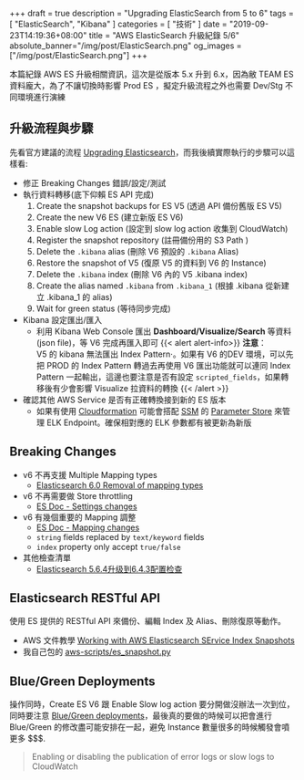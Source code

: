 +++
draft = true
description = "Upgrading ElasticSearch from 5 to 6"
tags = [ "ElasticSearch", "Kibana" ]
categories = [ "技術" ]
date = "2019-09-23T14:19:36+08:00"
title = "AWS ElasticSearch 升級紀錄 5/6"
absolute_banner="/img/post/ElasticSearch.png"
og_images = ["/img/post/ElasticSearch.png"]
+++

本篇紀錄 AWS ES  升級相關資訊，這次是從版本 5.x 升到 6.x，因為敝 TEAM ES 資料龐大，為了不讓切換時影響 Prod ES ，擬定升級流程之外也需要 Dev/Stg 不同環境進行演練


<!--more-->

## 升級流程與步驟
先看官方建議的流程 [Upgrading Elasticsearch](https://docs.aws.amazon.com/elasticsearch-service/latest/developerguide/es-version-migration.html)，而我後續實際執行的步驟可以這樣看:

- 修正 Breaking Changes 錯誤/設定/測試
- 執行資料轉移(底下仰賴 ES API 完成)
    1. Create the snapshot backups for ES V5 (透過 API 備份舊版 ES V5)
    2. Create the new V6 ES (建立新版 ES V6)
    3. Enable slow Log action (設定到 slow log action 收集到 CloudWatch)
    4. Register the snapshot repository (註冊備份用的 S3 Path )
    5. Delete the `.kibana` alias (刪除 V6 預設的 `.kibana` Alias)
    6. Restore the snapshot of V5 (復原 V5 的資料到 V6 的 Instance)
    7. Delete the `.kibana` index (刪除 V6 內的 V5 .kibana index)
    8. Create the alias named `.kibana` from `.kibana_1` (根據 .kibana 從新建立 .kibana_1 的 alias)
    9. Wait for green status (等待同步完成)
- Kibana 設定匯出/匯入
    - 利用 Kibana Web Console 匯出 **Dashboard/Visualize/Search** 等資料 (json file)，等 V6 完成再匯入即可
{{< alert alert-info>}}
**注意**： <br>
V5 的 kibana 無法匯出 Index Pattern·。如果有 V6 的DEV 環境，可以先把 PROD 的 Index Pattern 轉過去再使用 V6 匯出功能就可以連同 Index Pattern 一起輸出，這邊也要注意是否有設定 `scripted_fields`，如果轉移後有少會影響 Visualize 拉資料的轉換
{{< /alert >}}
- 確認其他 AWS Service 是否有正確轉換接到新的 ES 版本
    - 如果有使用 [Cloudformation](https://docs.aws.amazon.com/zh_tw/AWSCloudFormation/latest/UserGuide/Welcome.html) 可能會搭配 [SSM](https://docs.aws.amazon.com/zh_tw/systems-manager/latest/userguide/what-is-systems-manager.html) 的 [Parameter Store](https://docs.aws.amazon.com/zh_tw/systems-manager/latest/userguide/systems-manager-parameter-store.html) 來管理 ELK Endpoint。確保相對應的 ELK 參數都有被更新為新版

## Breaking Changes
- v6 不再支援 Multiple Mapping types
    - [Elasticsearch 6.0 Removal of mapping types](https://medium.com/@federicopanini/elasticsearch-6-0-removal-of-mapping-types-526a67ff772)
- v6 不再需要做 Store throttling
    - [ES Doc - Settings changes](https://www.elastic.co/guide/en/elasticsearch/reference/6.2/breaking_60_settings_changes.html#_store_throttling_settings)
- v6 有幾個重要的 Mapping 調整
    - [ES Doc - Mapping changes](https://www.elastic.co/guide/en/elasticsearch/reference/5.0/breaking_50_mapping_changes.html#breaking_50_mapping_changes)
    - `string` fields replaced by `text/keyword` fields
    - `index` property only accept `true/false`
- 其他檢查清單
    - [Elasticsearch 5.6.4升级到6.4.3配置检查](https://cloud.tencent.com/document/product/845/36106)


## Elasticsearch RESTful API
使用 ES 提供的 RESTful API 來備份、編輯 Index 及 Alias、刪除復原等動作。

- AWS 文件教學 [Working with AWS Elasticsearch SErvice Index Snapshots](https://docs.aws.amazon.com/zh_tw/elasticsearch-service/latest/developerguide/es-managedomains-snapshots.html)
- 我自己包的 [aws-scripts/es_snapshot.py](https://github.com/kylinfish/aws-scripts/blob/master/wrapper/es_snapshot.py)



## Blue/Green Deployments
操作同時，Create ES V6 跟 Enable Slow log action 要分開做沒辦法一次到位，同時要注意 [Blue/Green deployments](https://docs.aws.amazon.com/elasticsearch-service/latest/developerguide/es-managedomains.html)，最後真的要做的時候可以把會進行 Blue/Green 的修改盡可能安排在一起，避免 Instance 數量很多的時候觸發會噴更多 $$$.

> Enabling or disabling the publication of error logs or slow logs to CloudWatch